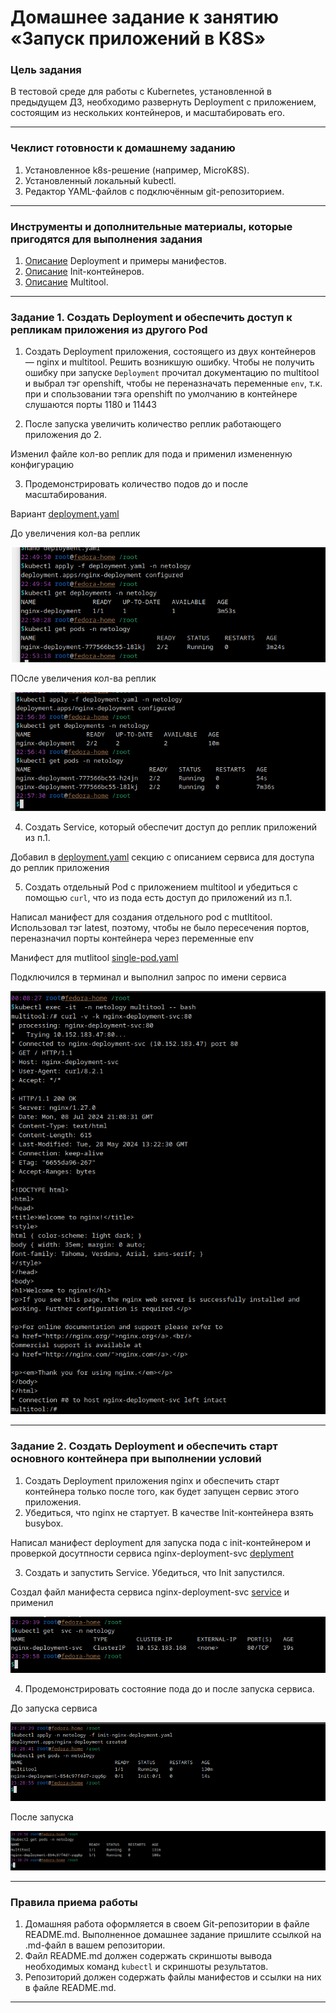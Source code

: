 # Домашнее задание к занятию «Запуск приложений в K8S»

### Цель задания

В тестовой среде для работы с Kubernetes, установленной в предыдущем ДЗ, необходимо развернуть Deployment с приложением, состоящим из нескольких контейнеров, и масштабировать его.

------

### Чеклист готовности к домашнему заданию

1. Установленное k8s-решение (например, MicroK8S).
2. Установленный локальный kubectl.
3. Редактор YAML-файлов с подключённым git-репозиторием.

------

### Инструменты и дополнительные материалы, которые пригодятся для выполнения задания

1. [Описание](https://kubernetes.io/docs/concepts/workloads/controllers/deployment/) Deployment и примеры манифестов.
2. [Описание](https://kubernetes.io/docs/concepts/workloads/pods/init-containers/) Init-контейнеров.
3. [Описание](https://github.com/wbitt/Network-MultiTool) Multitool.

------

### Задание 1. Создать Deployment и обеспечить доступ к репликам приложения из другого Pod

1. Создать Deployment приложения, состоящего из двух контейнеров — nginx и multitool. Решить возникшую ошибку.
Чтобы не получить ошибку при запуске ```Deployment``` прочитал  документацию  по multitool и выбрал тэг openshift, чтобы не переназначать переменные ```env```,  т.к.  при и спользовании тэга openshift  по умолчанию в контейнере слушаются порты 1180 и 11443

2. После запуска увеличить количество реплик работающего приложения до 2.

Изменил  файле кол-во  реплик для  пода и применил  измененную  конфигурацию

3. Продемонстрировать количество подов до и после масштабирования.

Вариант  [deployment.yaml](./src/deployment.yaml)

До увеличения кол-ва реплик

![](./img/HW1_3_deployment_multitool_1.png)

ПОсле увеличения кол-ва реплик

![](./img/HW1_3_deployment_multitool_2.png)

4. Создать Service, который обеспечит доступ до реплик приложений из п.1.

Добавил в [deployment.yaml](./src/deployment.yaml) секцию  с описанием сервиса для доступа до реплик приложения

5. Создать отдельный Pod с приложением multitool и убедиться с помощью `curl`, что из пода есть доступ до приложений из п.1.

Написал манифест для создания отдельного pod  с mutltitool. Использовал тэг latest,  поэтому, чтобы не было пересечения портов, переназначил порты контейнера через  переменные env

Манифест для  mutlitool [single-pod.yaml](./src/single-pod.yaml)

Подключился в терминал и выполнил  запрос по имени сервиса

![](./img/HW1_3_svc_curl.png)

------

### Задание 2. Создать Deployment и обеспечить старт основного контейнера при выполнении условий

1. Создать Deployment приложения nginx и обеспечить старт контейнера только после того, как будет запущен сервис этого приложения.
2. Убедиться, что nginx не стартует. В качестве Init-контейнера взять busybox.

Написал манифест deployment для запуска  пода с init-контейнером и проверкой досутпности  сервиса nginx-deployment-svc  [deplyment](./src/init-nginx-deployment.yaml)

3. Создать и запустить Service. Убедиться, что Init запустился.

Создал файл манифеста сервиса nginx-deployment-svc  [service](./src/service-nginx.yaml) и применил

![](./img/HW1_3_2_service.png)

4. Продемонстрировать состояние пода до и после запуска сервиса.

До запуска сервиса

![](./img/HW1_3_2_init_deployment.png)

После запуска

![](./img/HW1_3_2_pods_after.png)

------

### Правила приема работы

1. Домашняя работа оформляется в своем Git-репозитории в файле README.md. Выполненное домашнее задание пришлите ссылкой на .md-файл в вашем репозитории.
2. Файл README.md должен содержать скриншоты вывода необходимых команд `kubectl` и скриншоты результатов.
3. Репозиторий должен содержать файлы манифестов и ссылки на них в файле README.md.

------
